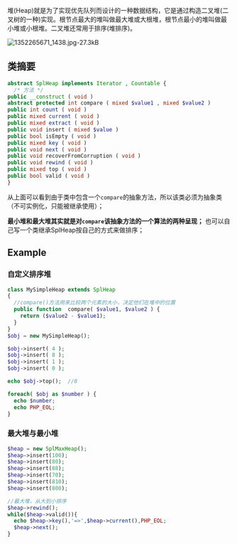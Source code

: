 堆(Heap)就是为了实现优先队列而设计的一种数据结构，它是通过构造二叉堆(二叉树的一种)实现。根节点最大的堆叫做最大堆或大根堆，根节点最小的堆叫做最小堆或小根堆。二叉堆还常用于排序(堆排序)。

![1352265671_1438.jpg-27.3kB][1]

## 类摘要

```php
abstract SplHeap implements Iterator , Countable {
  /* 方法 */
public __construct ( void )
abstract protected int compare ( mixed $value1 , mixed $value2 )
public int count ( void )
public mixed current ( void )
public mixed extract ( void )
public void insert ( mixed $value )
public bool isEmpty ( void )
public mixed key ( void )
public void next ( void )
public void recoverFromCorruption ( void )
public void rewind ( void )
public mixed top ( void )
public bool valid ( void )
}
```

从上面可以看到由于类中包含一个`compare`的抽象方法，所以该类必须为抽象类（不可实例化，只能被继承使用）；

**最小堆和最大堆其实就是对`compare`该抽象方法的一个算法的两种呈现；** 也可以自己写一个类继承SplHeap按自己的方式来做排序；

## Example

### 自定义排序堆

```php
class MySimpleHeap extends SplHeap
{
  //compare()方法用来比较两个元素的大小，决定他们在堆中的位置
  public function  compare( $value1, $value2 ) {
    return ($value2 - $value1);
  }
}
$obj = new MySimpleHeap();

$obj->insert( 4 );
$obj->insert( 8 );
$obj->insert( 1 );
$obj->insert( 0 );

echo $obj->top();  //8

foreach( $obj as $number ) {
  echo $number;
  echo PHP_EOL;
}
```

### 最大堆与最小堆

```php
$heap = new SplMaxHeap();
$heap->insert(100);
$heap->insert(80);
$heap->insert(88);
$heap->insert(70);
$heap->insert(810);
$heap->insert(800);

//最大堆，从大到小排序
$heap->rewind();
while($heap->valid()){
  echo $heap->key(),'=>',$heap->current(),PHP_EOL;
  $heap->next();
}
```

  [1]: http://static.zybuluo.com/a5635268/oupyds2yiv6mdhw8nmikvdty/1352265671_1438.jpg